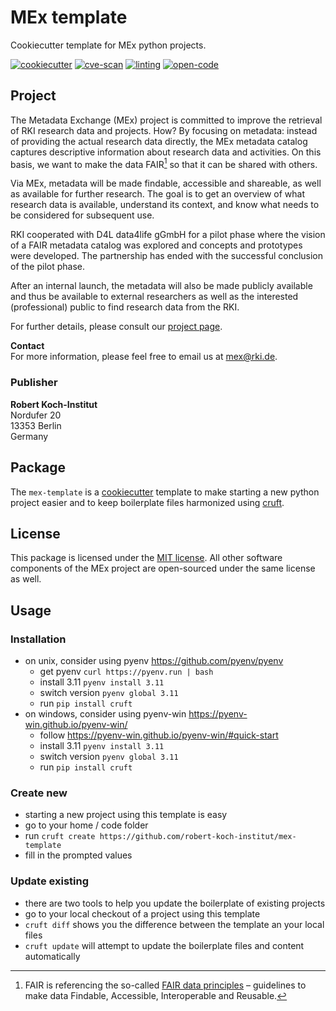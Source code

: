 # MEx template

Cookiecutter template for MEx python projects.

[![cookiecutter](https://github.com/robert-koch-institut/mex-template/actions/workflows/cookiecutter.yml/badge.svg)](https://github.com/robert-koch-institut/mex-template)
[![cve-scan](https://github.com/robert-koch-institut/mex-template/actions/workflows/cve-scan.yml/badge.svg)](https://github.com/robert-koch-institut/mex-template/actions/workflows/cve-scan.yml)
[![linting](https://github.com/robert-koch-institut/mex-template/actions/workflows/linting.yml/badge.svg)](https://github.com/robert-koch-institut/mex-template/actions/workflows/linting.yml)
[![open-code](https://github.com/robert-koch-institut/mex-template/actions/workflows/open-code.yml/badge.svg)](https://gitlab.opencode.de/robert-koch-institut/mex/mex-template)

## Project

The Metadata Exchange (MEx) project is committed to improve the retrieval of RKI
research data and projects. How? By focusing on metadata: instead of providing the
actual research data directly, the MEx metadata catalog captures descriptive information
about research data and activities. On this basis, we want to make the data FAIR[^1] so
that it can be shared with others.

Via MEx, metadata will be made findable, accessible and shareable, as well as available
for further research. The goal is to get an overview of what research data is available,
understand its context, and know what needs to be considered for subsequent use.

RKI cooperated with D4L data4life gGmbH for a pilot phase where the vision of a
FAIR metadata catalog was explored and concepts and prototypes were developed.
The partnership has ended with the successful conclusion of the pilot phase.

After an internal launch, the metadata will also be made publicly available and thus be
available to external researchers as well as the interested (professional) public to
find research data from the RKI.

For further details, please consult our
[project page](https://www.rki.de/DE/Aktuelles/Publikationen/Forschungsdaten/MEx/metadata-exchange-plattform-mex-node.html).

[^1]: FAIR is referencing the so-called
[FAIR data principles](https://www.go-fair.org/fair-principles/) – guidelines to make
data Findable, Accessible, Interoperable and Reusable.

**Contact** \
For more information, please feel free to email us at [mex@rki.de](mailto:mex@rki.de).

### Publisher

**Robert Koch-Institut** \
Nordufer 20 \
13353 Berlin \
Germany

## Package

The `mex-template` is a [cookiecutter](https://www.cookiecutter.io/) template to make
starting a new python project easier and to keep boilerplate files harmonized using
[cruft](https://cruft.github.io/cruft/).

## License

This package is licensed under the [MIT license](/LICENSE). All other software
components of the MEx project are open-sourced under the same license as well.

## Usage

### Installation

- on unix, consider using pyenv https://github.com/pyenv/pyenv
  - get pyenv `curl https://pyenv.run | bash`
  - install 3.11 `pyenv install 3.11`
  - switch version `pyenv global 3.11`
  - run `pip install cruft`
- on windows, consider using pyenv-win https://pyenv-win.github.io/pyenv-win/
  - follow https://pyenv-win.github.io/pyenv-win/#quick-start
  - install 3.11 `pyenv install 3.11`
  - switch version `pyenv global 3.11`
  - run `pip install cruft`

### Create new

- starting a new project using this template is easy
- go to your home / code folder
- run `cruft create https://github.com/robert-koch-institut/mex-template`
- fill in the prompted values

### Update existing

- there are two tools to help you update the boilerplate of existing projects
- go to your local checkout of a project using this template
- `cruft diff` shows you the difference between the template an your local files
- `cruft update` will attempt to update the boilerplate files and content automatically
